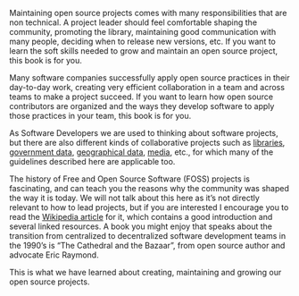 Maintaining open source projects comes with many responsibilities that are non
technical. A project leader should feel comfortable shaping the community,
promoting the library, maintaining good communication with many people, deciding
when to release new versions, etc. If you want to learn the soft skills needed
to grow and maintain an open source project, this book is for you.

Many software companies successfully apply open source practices in their
day-to-day work, creating very efficient collaboration in a team and across
teams to make a project succeed. If you want to learn how open source
contributors are organized and the ways they develop software to apply those
practices in your team, this book is for you.

As Software Developers we are used to thinking about software projects, but
there are also different kinds of collaborative projects such as
[libraries](https://github.com/GITenberg), [government
data](https://github.com/project-open-data), [geographical
data](https://openmundi.github.io/),
[media](http://search.creativecommons.org/), etc., for which many of the
guidelines described here are applicable too.

The history of Free and Open Source Software (FOSS) projects is fascinating, and
can teach you the reasons why the community was shaped the way it is today. We
will not talk about this here as it’s not directly relevant to how to lead
projects, but if you are interested I encourage you to read the [Wikipedia
article](https://en.wikipedia.org/wiki/History_of_free_and_open-source_software)
for it, which contains a good introduction and several linked resources. A
book you might enjoy that speaks about the transition from centralized to
decentralized software development teams in the 1990’s is “The Cathedral and the
Bazaar”, from open source author and advocate Eric Raymond.

This is what we have learned about creating, maintaining and growing our open
source projects.

